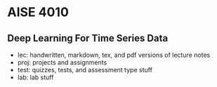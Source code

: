 
# AISE 4010
Deep Learning For Time Series Data
----
- lec: handwritten, markdown, tex, and pdf versions of lecture notes
- proj: projects and assignments
- test: quizzes, tests, and assessment type stuff
- lab: lab stuff
